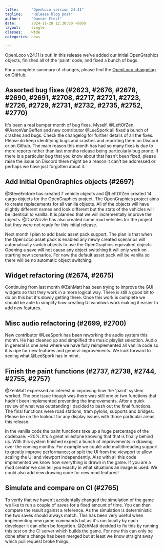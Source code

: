 ```yaml
---
title:      "OpenLoco version 24.11"
tagline:    "Release blog post"
author:     "Duncan Frost"
date:       2024-11-28 12:30:00 +0000
layout:     single
classes:    wide
categories: news

---
```


OpenLoco v24.11 is out! In this release we've added our initial OpenGraphics objects,
finished all of the 'paint' code, and fixed a bunch of bugs.

For a complete summary of changes, please find the
[OpenLoco changelog](https://github.com/OpenLoco/OpenLoco/releases/tag/v24.11) on GitHub.

## Assorted bug fixes (#2623, #2676, #2678, #2690, #2691, #2708, #2717, #2721, #2723, #2726, #2729, #2731, #2732, #2735, #2752, #2770)

It's been a real bumper month of bug fixes. Myself, @LeftOfZen, @AaronVanGeffen and new contributor
@LeeSpork all fixed a bunch of crashes and bugs. Check the changelog for further details of all the
fixes. Please do keep identifying bugs and crashes and reporting them on Discord or on Github. The
main reason this month has had so many fixes is due to more reports rather than last months release
being particularly bug prone. If there is a particular bug that you know about that hasn't been 
fixed, please raise the issue on Discord there might be a reason it can't be addressed or perhaps we
have just forgotten about it.

## Add initial OpenGraphics objects (#2697)

@SteveEmfore has created 7 vehicle objects and @LeftOfZen created 14 cargo objects for the
OpenGraphics project. The OpenGraphics project aims to create replacements for all vanilla
objects. All of the objects will have slightly different names and look different but the stats of
the vehicles will be identical to vanilla. It is planned that we will incrementally improve the
objects. @DazWizzle has also created some road vehicles for the project but they were not ready for
this initial release.

Next month I plan to add basic asset pack support. The plan is that when the OpenLoco asset pack
is enabled any newly created scenarios will automatically switch objects to use the OpenGraphics
equivalent objects. Opening a save will not cause any object switching it will only work on
starting new scenarios. For now the default asset pack will be vanilla so there will be no
automatic object switching.

## Widget refactoring (#2674, #2675)

Continuing from last month @ZehMatt has been trying to improve the GUI widgets so that they work in
a more logical way. There is still a good bit to do on this but it's slowly getting there. Once this
work is complete we should be able to simplify how creating UI windows work making it easier to add
new features.

## Misc audio refactoring (#2699, #2700)

New contributor @LeeSpork has been reworking the audio system this month. He has cleaned up and
simplified the music playlist selection. Audio in general is one area where we have fully
reimplemented all vanilla code so it is ripe for new features and general improvements. We look
forward to seeing what @LeeSpork has in mind.

## Finish the paint functions (#2737, #2738, #2744, #2755, #2757)

@ZehMatt expressed an interest in improving how the 'paint' system worked. The one issue though
was there was still one or two functions that hadn't been implemented preventing the improvements.
After a quick review of what was outstanding I decided to bash out the final functions. The final
functions were road stations, tram pylons, supports and bridges. Please be on the lookout for any
display issues with those particular areas this release.

In the vanilla code the paint functions take up a huge percentage of the codebase: ~20%. It's a great
milestone knowing that that is finally behind us. With this system finished expect a bunch of
improvements in drawing over the coming months. For example we could: add multithreading support to greatly
improve performance; or split the UI from the viewport to allow scaling the UI and viewport
independently. Also with all this code implemented we know how everything is drawn in the game. If
you are a mod creator we can tell you exactly in what situations an image is used. We could also
add new drawing code for new mod features!

## Simulate and compare on CI (#2765)

To verify that we haven't accidentally changed the simulation of the game we like to run a couple
of saves for a fixed amount of time. You can then compare the result against a reference. As the
simulation is deterministic the two saves should always match. This has been very useful when
implementing new game commands but as it's run locally by each developer it can often be forgotten.
@ZehMatt decided to fix this by running this test on the CI server which builds the game. For now
this can only be done after a change has been merged but at least we know straight away which pull
request broke things.
